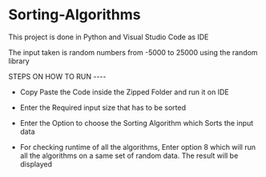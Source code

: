 # Sorting-Algorithms


This project is done in Python and Visual Studio Code as IDE

The input taken is random numbers from -5000 to 25000 using the random library

STEPS ON HOW TO RUN ----

* Copy Paste the Code inside the Zipped Folder and run it on IDE

* Enter the Required input size that has to be sorted 

* Enter the Option to choose the Sorting Algorithm which Sorts the input data

* For checking runtime of all the algorithms, Enter option 8 which will run all the algorithms on a same set of random data. The result will be displayed


